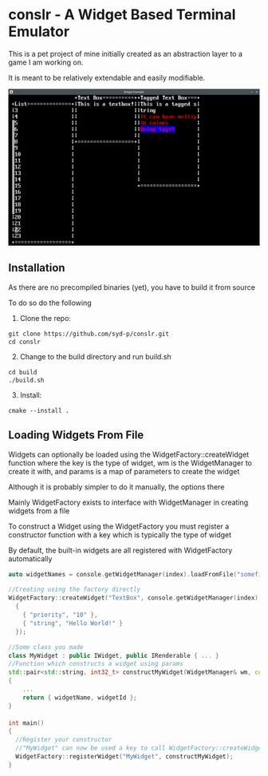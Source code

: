 # conslr - A Widget Based Terminal Emulator
This is a pet project of mine initially created as an abstraction layer to a game I am working on.

It is meant to be relatively extendable and easily modifiable.

![Example of conslr being used](https://github.com/syd-p/conslr/blob/master/res/widgetsexample.png)

## Installation
As there are no precompiled binaries (yet), you have to build it from source

To do so do the following
1. Clone the repo:
```
git clone https://github.com/syd-p/conslr.git
cd conslr
```
2. Change to the build directory and run build.sh 
```
cd build
./build.sh
```
3. Install:
```
cmake --install .
```
## Loading Widgets From File
Widgets can optionally be loaded using the WidgetFactory::createWidget function where the key is the type of widget, wm is the WidgetManager to create it with, and params is a map of parameters to create the widget

Although it is probably simpler to do it manually, the options there

Mainly WidgetFactory exists to interface with WidgetManager in creating widgets from a file

To construct a Widget using the WidgetFactory you must register a constructor function with a key which is typically the type of widget

By default, the built-in widgets are all registered with WidgetFactory automatically

```c++
auto widgetNames = console.getWidgetManager(index).loadFromFile("somefile.json"); //Loading through WidgetManager
```

```c++
//Creating using the factory directly
WidgetFactory::createWidget("TextBox", console.getWidgetManager(index),
  {
    { "priority", "10" },
    { "string", "Hello World!" }
  });
```
```c++
//Some class you made
class MyWidget : public IWidget, public IRenderable { ... }
//Function which constructs a widget using params
std::pair<std::string, int32_t> constructMyWidget(WidgetManager& wm, const WidgetParameterMap& params)
{ 
    ... 
    return { widgetName, widgetId };
}

int main()
{
  //Register your constructor
  //"MyWidget" can now be used a key to call WidgetFactory::createWidget with 
  WidgetFactory::registerWidget("MyWidget", constructMyWidget);
}
```

